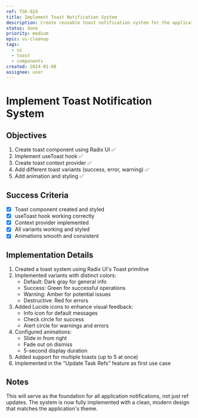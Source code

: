 ```yaml
---
ref: TSK-024
title: Implement Toast Notification System
description: Create reusable toast notification system for the application
status: done
priority: medium
epic: ui-cleanup
tags:
  - ui
  - toast
  - components
created: 2024-01-08
assignee: user
---
```


# Implement Toast Notification System

## Objectives
1. Create toast component using Radix UI ✅
2. Implement useToast hook ✅
3. Create toast context provider ✅
4. Add different toast variants (success, error, warning) ✅
5. Add animation and styling ✅

## Success Criteria
- [x] Toast component created and styled
- [x] useToast hook working correctly
- [x] Context provider implemented
- [x] All variants working and styled
- [x] Animations smooth and consistent

## Implementation Details
1. Created a toast system using Radix UI's Toast primitive
2. Implemented variants with distinct colors:
   - Default: Dark gray for general info
   - Success: Green for successful operations
   - Warning: Amber for potential issues
   - Destructive: Red for errors
3. Added Lucide icons to enhance visual feedback:
   - Info icon for default messages
   - Check circle for success
   - Alert circle for warnings and errors
4. Configured animations:
   - Slide in from right
   - Fade out on dismiss
   - 5-second display duration
5. Added support for multiple toasts (up to 5 at once)
6. Implemented in the "Update Task Refs" feature as first use case

## Notes
This will serve as the foundation for all application notifications, not just ref updates. The system is now fully implemented with a clean, modern design that matches the application's theme. 